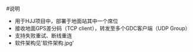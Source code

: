 #说明

- 用于HJJ项目中，部署于地面站其中一个席位
- 接收地面GPS差分码（TCP client），转发至多个GDC客户端（UDP Group）
- 支持失败重试、断线重连
- 软件架构见'软件架构.jpg'